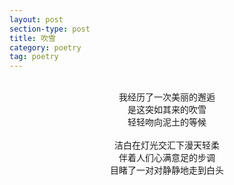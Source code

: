 ```yaml
---
layout: post
section-type: post
title: 吹雪
category: poetry
tag: poetry
---
```

<br>
<center>我经历了一次美丽的邂逅</center>
<center>是这突如其来的吹雪</center>
<center>轻轻吻向泥土的等候</center>
<br>
<center>洁白在灯光交汇下漫天轻柔</center>
<center>伴着人们心满意足的步调</center>
<center>目睹了一对对静静地走到白头</center>